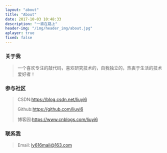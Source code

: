 ```yaml
---
layout: "about"
title: "About"
date: 2017-10-03 10:48:33
description: "一直在路上"
header-img: "/img/header_img/about.jpg"
aplayer: true
fixed: false
---
```


### 关于我

>一个喜欢专注的敲代码，喜欢研究技术的，自我独立的，热衷于生活的技术爱好者！

### 参与社区

 > CSDN:https://blog.csdn.net/liuyi6
 >
 > Github:https://github.com/liuyi6
 >
 > 博客园:https://www.cnblogs.com/liuyi6

### 联系我

>Email: ly616mail@163.com

